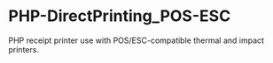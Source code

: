 # PHP-DirectPrinting_POS-ESC
PHP receipt printer use with POS/ESC-compatible thermal and impact printers.
